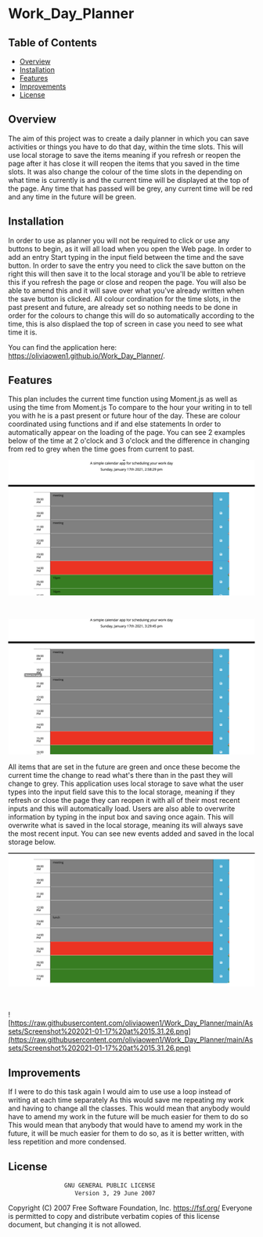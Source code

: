 # Work_Day_Planner

## Table of Contents

* [Overview](#Overview)
* [Installation](#Installation)
* [Features](#Features)
* [Improvements](#Improvements)
* [License](#license)


## Overview
The aim of this project was to create a daily planner in which you can save activities or things you have to do that day, within the time slots.  This will use local storage to save the items meaning if you refresh or reopen the page after it has close it will reopen the items that you saved in the time slots. It was also change the colour of the time slots in the depending on what time is currently is and the current time will be displayed at the top of the page.  Any time that has passed will be grey, any current time will be red and any time in the future will be green.

## Installation
In order to use as planner you will not be required to click or use any buttons to begin, as it will all load when you open the Web page.  In order to add an entry  Start typing in the input field between the time and the save button.  In order to save the entry you need to click the save button on the right this will then save it to the local storage and you'll be able to retrieve this if you refresh the page or close and reopen the page.  You will also be able to amend this and it will save over what you've already written when the save button is clicked.  All colour cordination for the time slots, in the past present and future, are already set so nothing needs to be done in order for the colours to change this will do so automatically according to the time, this is also displaed the top of screen in case you need to see what time it is.

You can find the application here:  https://oliviaowen1.github.io/Work_Day_Planner/.

## Features

This plan includes the current time function using Moment.js as well as using the time from Moment.js  To compare to the hour your writing in to tell you with he is a past present or future hour of the day.  These are colour coordinated using functions and if and else statements  In order to automatically appear on the loading of the page.  You can see 2 examples below of the time at 2 o'clock and 3 o'clock and the difference in changing from red to grey when the time goes from current to past.


![The current time 2PM in red, past in grey, future in green](https://raw.githubusercontent.com/oliviaowen1/Work_Day_Planner/main/Assets/Screenshot%202021-01-17%20at%2014.59.03.png)

<br>

![The current time now 3PM in red, past in grey, future in green](https://raw.githubusercontent.com/oliviaowen1/Work_Day_Planner/main/Assets/Screenshot%202021-01-17%20at%2015.30.00.png)

All items that are set in the future are green and once these become the current time the change to read what's there than in the past they will change to grey. 
This application uses local storage to save what the user types into the input field save this to the local storage, meaning if they refresh or close the page they can reopen it with all of their most recent inputs and this will automatically load. Users are also able to overwrite information by typing in the input box and saving once again. This will overwrite what is saved in the local storage, meaning its will always save the most recent input. You can see new events added and saved in the local storage below.

![New events added to time slots](https://raw.githubusercontent.com/oliviaowen1/Work_Day_Planner/main/Assets/Screenshot%202021-01-17%20at%2015.31.10.png)

<br>

![https://raw.githubusercontent.com/oliviaowen1/Work_Day_Planner/main/Assets/Screenshot%202021-01-17%20at%2015.31.26.png](https://raw.githubusercontent.com/oliviaowen1/Work_Day_Planner/main/Assets/Screenshot%202021-01-17%20at%2015.31.26.png)

## Improvements

If I were to do this task again I would aim to use use a loop instead of writing at each time separately  As this would save me repeating my work and having to change all the classes.  This would mean that anybody would have to amend my work in the future will be much easier for them to do so This would mean that anybody that would have to amend my work in the future, it will be much easier for them to do so, as it is better written, with less repetition and more condensed. 

## License
                    GNU GENERAL PUBLIC LICENSE
                       Version 3, 29 June 2007

 Copyright (C) 2007 Free Software Foundation, Inc. <https://fsf.org/>
 Everyone is permitted to copy and distribute verbatim copies
 of this license document, but changing it is not allowed.